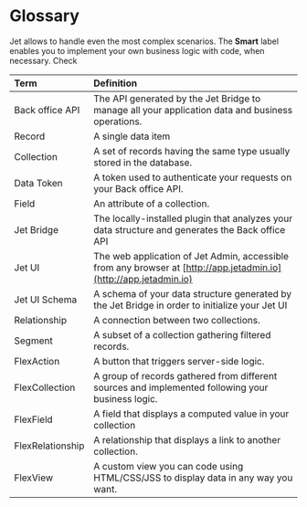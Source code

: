 # Glossary

Jet allows to handle even the most complex scenarios. The **Smart** label enables you to implement your own business logic with code, when necessary. Check

| Term | Definition |
| :--- | :--- |
| Back office API | The API generated by the Jet Bridge to manage all your application data and business operations. |
| Record | A single data item |
| Collection | A set of records having the same type usually stored in the database. |
| Data Token | A token used to authenticate your requests on your Back office API. |
| Field | An attribute of a collection. |
| Jet Bridge | The locally-installed plugin that analyzes your data structure and generates the Back office API |
| Jet UI | The web application of Jet Admin, accessible from any browser at [http://app.jetadmin.io](http://app.jetadmin.io) |
| Jet UI Schema | A schema of your data structure generated by the Jet Bridge in order to initialize your Jet UI |
| Relationship | A connection between two collections. |
| Segment | A subset of a collection gathering filtered records. |
| FlexAction | A button that triggers server-side logic. |
| FlexCollection | A group of records gathered from different sources and implemented following your business logic. |
| FlexField | A field that displays a computed value in your collection |
| FlexRelationship | A relationship that displays a link to another collection. |
| FlexView | A custom view you can code using HTML/CSS/JSS to display data in any way you want. |


